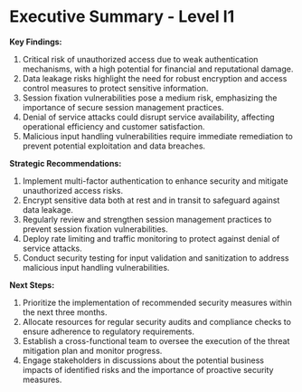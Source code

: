 # Executive Summary - Level l1

**Key Findings:**
1. Critical risk of unauthorized access due to weak authentication mechanisms, with a high potential for financial and reputational damage.
2. Data leakage risks highlight the need for robust encryption and access control measures to protect sensitive information.
3. Session fixation vulnerabilities pose a medium risk, emphasizing the importance of secure session management practices.
4. Denial of service attacks could disrupt service availability, affecting operational efficiency and customer satisfaction.
5. Malicious input handling vulnerabilities require immediate remediation to prevent potential exploitation and data breaches.

**Strategic Recommendations:**
1. Implement multi-factor authentication to enhance security and mitigate unauthorized access risks.
2. Encrypt sensitive data both at rest and in transit to safeguard against data leakage.
3. Regularly review and strengthen session management practices to prevent session fixation vulnerabilities.
4. Deploy rate limiting and traffic monitoring to protect against denial of service attacks.
5. Conduct security testing for input validation and sanitization to address malicious input handling vulnerabilities.

**Next Steps:**
1. Prioritize the implementation of recommended security measures within the next three months.
2. Allocate resources for regular security audits and compliance checks to ensure adherence to regulatory requirements.
3. Establish a cross-functional team to oversee the execution of the threat mitigation plan and monitor progress.
4. Engage stakeholders in discussions about the potential business impacts of identified risks and the importance of proactive security measures.

